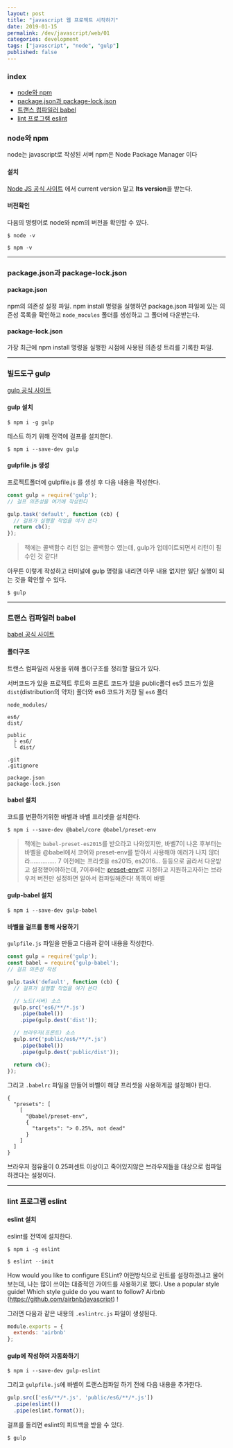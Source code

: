 ```yaml
---
layout: post
title: "javascript 웹 프로젝트 시작하기"
date: 2019-01-15
permalink: /dev/javascript/web/01
categories: development
tags: ["javascript", "node", "gulp"]
published: false
---
```


### index

- [node와 npm](#node와-npm)
- [package.json과 package-lock.json](#packagejson과-package-lockjson)
- [트랜스 컴파일러 babel](#트랜스-컴파일러-babel)
- [lint 프로그램 eslint](#lint-프로그램-eslint)

### node와 npm

node는 javascript로 작성된 서버
npm은 Node Package Manager 이다

#### 설치

[Node JS 공식 사이트](https://nodejs.org/) 에서 current version 말고 <b>lts version</b>을 받는다.

#### 버전확인

다음의 명령어로 node와 npm의 버전을 확인할 수 있다.

``` shell
$ node -v
```

``` shell
$ npm -v
```

---

### package.json과 package-lock.json

#### package.json
npm의 의존성 설정 파일.
npm install 명령을 실행하면 package.json 파일에 있는 의존성 목록을 확인하고 `node_mocules` 폴더를 생성하고 그 폴더에 다운받는다.

#### package-lock.json
가장 최근에 npm install 명령을 실행한 시점에 사용된 의존성 트리를 기록한 파일.

---

### 빌드도구 gulp
[gulp 공식 사이트](https://gulpjs.com/)

#### gulp 설치
``` shell
$ npm i -g gulp
```
테스트 하기 위해 전역에 걸프를 설치한다.

``` shell
$ npm i --save-dev gulp
```

#### gulpfile.js 생성
프로젝트폴더에 gulpfile.js 를 생성 후 다음 내용을 작성한다.

``` javascript
const gulp = require('gulp');
// 걸프 의존성을 여기에 작성한다

gulp.task('default', function (cb) {
  // 걸프가 실행할 작업을 여기 쓴다
  return cb();
});
```
>책에는 콜백함수 리턴 없는 콜백함수 였는데, gulp가 업데이트되면서 리턴이 필수인 것 같다!

아무튼 이렇게 작성하고 터미널에 gulp 명령을 내리면 아무 내용 없지만 일단 실행이 되는 것을 확인할 수 있다.

``` shell
$ gulp
```

---

### 트랜스 컴파일러 babel
[babel 공식 사이트](https://babeljs.io/)

#### 폴더구조
트랜스 컴파일러 사용을 위해 폴더구조를 정리할 필요가 있다.

서버코드가 있을 프로젝트 루트와 프론트 코드가 있을 public폴더
es5 코드가 있을 `dist`(distribution의 약자) 폴더와 es6 코드가 저장 될 `es6` 폴더

``` shell
node_modules/

es6/
dist/

public 
  ├ es6/
  └ dist/

.git
.gitignore

package.json
package-lock.json
```

#### babel 설치 
코드를 변환하기위한 바벨과 바벨 프리셋을 설치한다.
``` shell
$ npm i --save-dev @babel/core @babel/preset-env
```
> 책에는 `babel-preset-es2015`를 받으라고 나와있지만,
바벨7이 나온 후부터는 바벨을 @babel에서 코어와 preset-env를 받아서 사용해야 에러가 나지 않더라...............
7 이전에는 프리셋을 es2015, es2016... 등등으로 골라서 다운받고 설정했어야하는데,
7이후에는 [preset-env](https://babeljs.io/docs/en/env)로 지정하고 지원하고자하는 브라우저 버전만 설정하면 알아서 컴파일해준다! 똑똑이 바벨


#### gulp-babel 설치
``` shell
$ npm i --save-dev gulp-babel
```

#### 바벨을 걸프를 통해 사용하기
`gulpfile.js` 파일을 만들고 다음과 같이 내용을 작성한다.
``` javascript
const gulp = require('gulp');
const babel = require('gulp-babel');
// 걸프 의존성 작성

gulp.task('default', function (cb) {
  // 걸프가 실행할 작업을 여기 쓴다

  // 노드(서버) 소스
  gulp.src('es6/**/*.js')
    .pipe(babel())
    .pipe(gulp.dest('dist'));

  // 브라우저(프론트) 소스
  gulp.src('public/es6/**/*.js')
    .pipe(babel())
    .pipe(gulp.dest('public/dist'));

  return cb();
});
```

그리고 `.babelrc` 파일을 만들어 바벨이 해당 프리셋을 사용하게끔 설정해야 한다.
``` shell
{
  "presets": [
    [
      "@babel/preset-env",
      {
        "targets": "> 0.25%, not dead"
      }
    ]
  ]
}
```

브라우저 점유율이 0.25퍼센트 이상이고 죽어있지않은 브라우저들을 대상으로 컴파일 하겠다는 설정이다.

---

### lint 프로그램 eslint

#### eslint 설치
eslint를 전역에 설치한다.
``` shell
$ npm i -g eslint
```

``` shell
$ eslint --init
```

How would you like to configure ESLint?
어떤방식으로 린트를 설정하겠냐고 물어보는데, 나는 많이 쓰이는 대중적인 가이드를 사용하기로 했다. Use a popular style guide!
Which style guide do you want to follow?
Airbnb (https://github.com/airbnb/javascript) !

그러면 다음과 같은 내용의 `.eslintrc.js` 파일이 생셩된다.

``` javascript
module.exports = {
  extends: 'airbnb'
};
```

#### gulp에 작성하여 자동화하기

``` shell
$ npm i --save-dev gulp-eslint
```

그리고 `gulpfile.js`에 바벨이 트랜스컴파일 하기 전에 다음 내용을 추가한다.

``` javascript
gulp.src(['es6/**/*.js', 'public/es6/**/*.js'])
  .pipe(eslint())
  .pipe(eslint.format());
```

걸프를 돌리면 eslint의 피드백을 받을 수 있다.
``` shell
$ gulp
```
